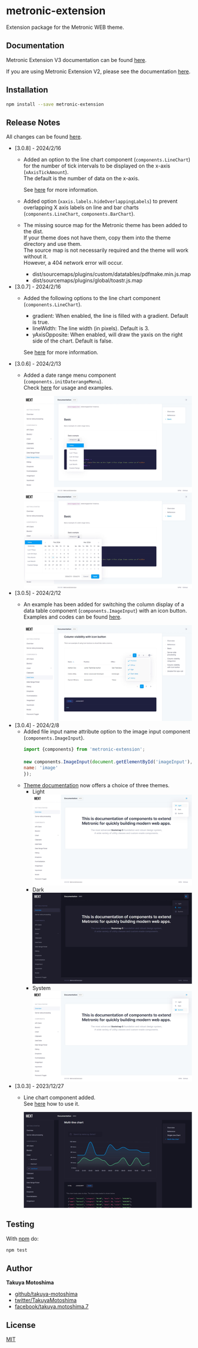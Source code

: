 # metronic-extension
Extension package for the Metronic WEB theme.

## Documentation
Metronic Extension V3 documentation can be found [here](https://takuya-motoshima.github.io/metronic-extension/v3/).

If you are using Metronic Extension V2, please see the documentation [here](https://takuya-motoshima.github.io/metronic-extension/v2/).

## Installation
```sh
npm install --save metronic-extension
```

## Release Notes
All changes can be found [here](CHANGELOG.md).

- [3.0.8] - 2024/2/16
    - Added an option to the line chart component (`components.LineChart`) for the number of tick intervals to be displayed on the x-axis (`xAxisTickAmount`).  
        The default is the number of data on the x-axis.

        See [here](https://takuya-motoshima.github.io/metronic-extension/v3/linechart.html#reference) for more information.
    - Added option (`xaxis.labels.hideOverlappingLabels`) to prevent overlapping X axis labels on line and bar charts (`components.LineChart`, `components.BarChart`).
    - The missing source map for the Metronic theme has been added to the dist.  
        If your theme does not have them, copy them into the theme directory and use them.  
        The source map is not necessarily required and the theme will work without it.  
        However, a 404 network error will occur.
        - dist/sourcemaps/plugins/custom/datatables/pdfmake.min.js.map
        - dist/sourcemaps/plugins/global/toastr.js.map
- [3.0.7] - 2024/2/16
    - Added the following options to the line chart component (`components.LineChart`).
        - gradient: When enabled, the line is filled with a gradient. Default is true.
        - lineWidth: The line width (in pixels). Default is 3.
        - yAxisOpposite: When enabled, will draw the yaxis on the right side of the chart. Default is false.

        See [here](https://takuya-motoshima.github.io/metronic-extension/v3/linechart.html#reference) for more information.
- [3.0.6] - 2024/2/13
    - Added a date range menu component (`components.initDaterangeMenu`).  
        Check [here](https://takuya-motoshima.github.io/metronic-extension/v3/date-range-menu.html) for usage and examples.  

        <img src="screencaps/date-range-menu-1.jpg">
        <img src="screencaps/date-range-menu-2.jpg">
- [3.0.5] - 2024/2/12
    - An example has been added for switching the column display of a data table component (`components.ImageInput`) with an icon button.  
        Examples and codes can be found [here](https://takuya-motoshima.github.io/metronic-extension/v3/datatable.html#column-visibility-with-icon-button).  

        <img src="screencaps/column-visibility-with-icon-button-table.jpg">
- [3.0.4] - 2024/2/8
    - Added file input name attribute option to the image input component (`components.ImageInput`).  
        ```js
        import {components} from 'metronic-extension';
        
        new components.ImageInput(document.getElementById('imageInput'), {
        name: 'image'
        });
        ```
    - [Theme documentation](https://takuya-motoshima.github.io/metronic-extension/v3/) now offers a choice of three themes.
        - Light  
            <img src="screencaps/light-theme.jpg">
        - Dark  
            <img src="screencaps/dark-theme.jpg">
        - System  
            <img src="screencaps/system-theme.jpg">
- [3.0.3] - 2023/12/27
    - Line chart component added.  
        See [here](https://takuya-motoshima.github.io/metronic-extension/v3/linechart.html) how to use it.
    
        ![line-chart.jpg](screencaps/line-chart.jpg)

## Testing
With [npm](http://npmjs.org) do:

```sh
npm test
```

## Author
**Takuya Motoshima**

* [github/takuya-motoshima](https://github.com/takuya-motoshima)
* [twitter/TakuyaMotoshima](https://twitter.com/TakuyaMotoshima)
* [facebook/takuya.motoshima.7](https://www.facebook.com/takuya.motoshima.7)

## License
[MIT](LICENSE)